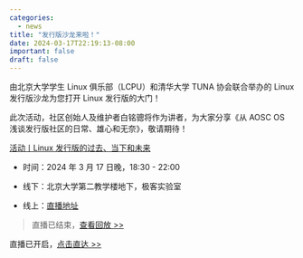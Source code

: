 ```yaml
---
categories:
  - news
title: "发行版沙龙来啦！"
date: 2024-03-17T22:19:13-08:00
important: false
draft: false
---
```


由北京大学学生 Linux 俱乐部（LCPU）和清华大学 TUNA 协会联合举办的 Linux 发行版沙龙为您打开 Linux 发行版的大门！

此次活动，社区创始人及维护者白铭骢将作为讲者，为大家分享《从 AOSC OS 浅谈发行版社区的日常、雄心和无奈》，敬请期待！

[活动丨Linux 发行版的过去、当下和未来](https://mp.weixin.qq.com/s/2NUnod33fIS8tzDQ5msnIw)

- 时间：2024 年 3 月 17 日晚，18:30 - 22:00 

- 线下：北京大学第二教学楼地下，极客实验室

- 线上：[直播地址](https://lcpu.club/wiki/index.php?title=2024%E6%B4%BB%E5%8A%A8B01)

> 直播已结束，[查看回放 >>](https://www.bilibili.com/video/BV1Vq421P7RP)

直播已开启，[点击直达 >> ](https://www.youtube.com/watch?v=TOJdlx2TbYk)
